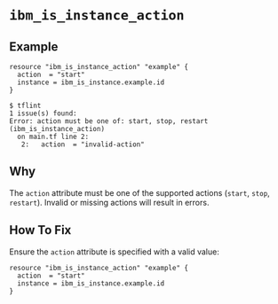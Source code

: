 # `ibm_is_instance_action`

## Example
```hcl
resource "ibm_is_instance_action" "example" {
  action  = "start"
  instance = ibm_is_instance.example.id
}
```

```console
$ tflint
1 issue(s) found:
Error: action must be one of: start, stop, restart (ibm_is_instance_action)
  on main.tf line 2:
   2:   action  = "invalid-action"
```

## Why
The `action` attribute must be one of the supported actions (`start`, `stop`, `restart`). Invalid or missing actions will result in errors.

## How To Fix
Ensure the `action` attribute is specified with a valid value:
```hcl
resource "ibm_is_instance_action" "example" {
  action  = "start"
  instance = ibm_is_instance.example.id
}
```